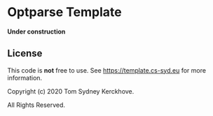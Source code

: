 # Optparse Template

**Under construction**

## License

This code is **not** free to use.
See https://template.cs-syd.eu for more information.

Copyright (c) 2020 Tom Sydney Kerckhove.

All Rights Reserved.


